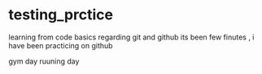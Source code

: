 # testing_prctice
learning from code basics regarding git and github
its been few finutes , i have been practicing on github

gym day
ruuning day

